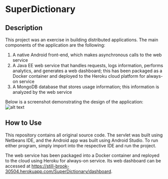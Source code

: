 # SuperDictionary
## Description
This project was an exercise in building distributed applications. The main components of the application are the following:
1. A native Android front-end, which makes asynchronous calls to the web service
2. A Java EE web service that handles requests, logs information, performs analytics, and generates a web dashboard; this has been packaged as a Docker container and deployed to the Heroku cloud platform for always-on service
3. A MongoDB database that stores usage information; this information is analyzed by the web service

Below is a screenshot demonstrating the design of the application:
![alt text](https://i.imgur.com/vozYYOF.png)
## How to Use
This repository contains all original source code. The servlet was built using Netbeans IDE, and the Android app was built using Android Studio. To run either program, simply import into the respective IDE and run the project.

The web service has been packaged into a Docker container and reployed to the cloud using Heroku for always-on service. Its web dashboard can be accessed at https://still-brook-30504.herokuapp.com/SuperDictionary/dashboard.
